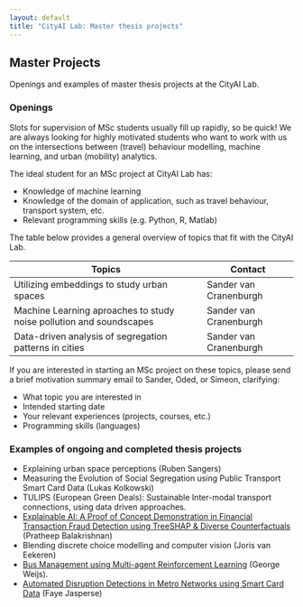 ```yaml
---
layout: default
title: "CityAI Lab: Master thesis projects"
---
```


## Master Projects
Openings and examples of master thesis projects at the CityAI Lab.

### Openings

Slots for supervision of MSc students usually fill up rapidly, so be quick! We are always looking for highly motivated students who want to work with us on the intersections between (travel) behaviour modelling, machine learning, and urban (mobility) analytics.

The ideal student for an MSc project at CityAI Lab has:

- Knowledge of machine learning
- Knowledge of the domain of application, such as travel behaviour, transport system, etc.
- Relevant programming skills (e.g. Python, R, Matlab)

The table below provides a general overview of topics that fit with the CityAI Lab. 

<table class="table table-striped">
  <thead>
    <tr>
      <th>Topics</th>
      <th>Contact</th>
    </tr>
  </thead>
  <tbody>
    <tr>
      <td>Utilizing embeddings to study urban spaces</td>
      <td>Sander van Cranenburgh</td>
    </tr>
    <tr>
      <td>Machine Learning aproaches to study noise pollution and soundscapes</td>
      <td>Sander van Cranenburgh</td>
    </tr>
    <tr>
      <td>Data-driven analysis of segregation patterns in cities</td>
      <td>Sander van Cranenburgh</td>
    </tr>
  </tbody>
</table>

If you are interested in starting an MSc project on these topics, please send a brief motivation summary email to Sander, Oded, or Simeon, clarifying:

- What topic you are interested in
- Intended starting date
- Your relevant experiences (projects, courses, etc.)
- Programming skills (languages)

### Examples of ongoing and completed thesis projects
- Explaining urban space perceptions (Ruben Sangers)
- Measuring the Evolution of Social Segregation using Public Transport Smart Card Data (Lukas Kolkowski)
- TULIPS (European Green Deals): Sustainable Inter-modal transport connections, using data driven approaches.
- [Explainable AI: A Proof of Concept Demonstration in Financial Transaction Fraud Detection using TreeSHAP & Diverse Counterfactuals](http://resolver.tudelft.nl/uuid:cebcca1b-e6e4-47ae-8f28-063d88227c64) (Pratheep Balakrishnan)
- Blending discrete choice modelling and computer vision (Joris van Eekeren)
- [Bus Management using Multi-agent Reinforcement Learning](http://resolver.tudelft.nl/uuid:6e6b280e-86a1-42c0-b0cf-fc38c12aec76) (George Weijs).
- [Automated Disruption Detections in Metro Networks using Smart Card Data](http://resolver.tudelft.nl/uuid:251de9e9-5f83-45c8-a5b7-dc682c2102d7) (Faye Jasperse)